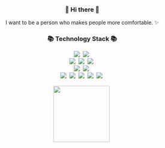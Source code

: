
<h3 align="center"> 👋 Hi there 👋 </h3>
<p align="center">
I want to be a person who makes people more comfortable. ✨
</p>
<h3 align="center">📚 Technology Stack 📚</h3>
<p align="center">
  <img src="https://img.shields.io/badge/-Java-orange"/>&nbsp
  <img src="https://img.shields.io/badge/-SpringBoot-brightgreen"/>&nbsp
  <br>
  <img src="https://img.shields.io/badge/-JPA-brightgreen"/>&nbsp
  <img src="https://img.shields.io/badge/-MySQL-navy"/>&nbsp
  <img src="https://img.shields.io/badge/MongoDB-green"/>&nbsp
  <br>
  <img src="https://img.shields.io/badge/Redis-red"/>&nbsp
  <img src="https://img.shields.io/badge/Kafka-black"/>&nbsp
  <br>
  <img src="https://img.shields.io/badge/-Nginx-yellow"/>&nbsp
  <img src="https://img.shields.io/badge/-Docker-blue"/>&nbsp
  <img src="https://img.shields.io/badge/-Jenkins-purple"/>&nbsp
  <img src="https://img.shields.io/badge/-AWS-gray"/>&nbsp
  <img src="https://img.shields.io/badge/-Git-orange"/>&nbsp
  <br><br>
  <img src="https://github.com/jjunehee/jjunehee/assets/83155528/90c07328-d432-418e-8ba5-b1040144ac48" width="150" height="150"/>&nbsp
</p>

